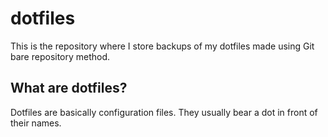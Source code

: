 # dotfiles
This is the repository where I store backups of my dotfiles made using Git bare repository method.

## What are dotfiles?
Dotfiles are basically configuration files. They usually bear a dot in front of their names.
